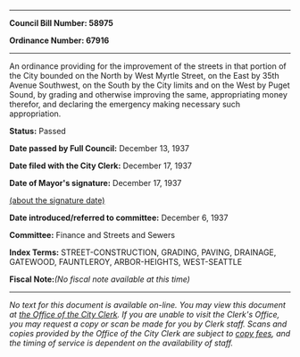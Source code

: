 

********

**Council Bill Number: 58975**
   
**Ordinance Number: 67916**
********

 An ordinance providing for the improvement of the streets in that portion of the City bounded on the North by West Myrtle Street, on the East by 35th Avenue Southwest, on the South by the City limits and on the West by Puget Sound, by grading and otherwise improving the same, appropriating money therefor, and declaring the emergency making necessary such appropriation.

**Status:** Passed
   
**Date passed by Full Council:** December 13, 1937
   
**Date filed with the City Clerk:** December 17, 1937
   
**Date of Mayor's signature:** December 17, 1937
   
[(about the signature date)](/~public/approvaldate.htm)
   
   
   
**Date introduced/referred to committee:** December 6, 1937
   
**Committee:** Finance and Streets and Sewers
   
   
**Index Terms:** STREET-CONSTRUCTION, GRADING, PAVING, DRAINAGE, GATEWOOD, FAUNTLEROY, ARBOR-HEIGHTS, WEST-SEATTLE

**Fiscal Note:**_(No fiscal note available at this time)_
********

_No text for this document is available on-line. You may view this document at [the Office of the City Clerk](http://www.seattle.gov/leg/clerk/contactUs.htm). If you are unable to visit the Clerk's Office, you may request a copy or scan be made for you by Clerk staff. Scans and copies provided by the Office of the City Clerk are subject to [copy fees](http://clerk.seattle.gov/~public/clerkfees.htm), and the timing of service is dependent on the availability of staff._

